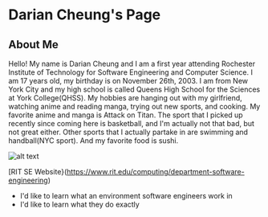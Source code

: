 # Darian Cheung's Page

## About Me
Hello! My name is Darian Cheung and I am a first year attending Rochester Institute of Technology for Software Engineering and Computer Science. I am 17 years old, my birthday is on November 26th, 2003. I am from New York City and my high school is called Queens High School for the Sciences at York College(QHSS). My hobbies are hanging out with my girlfriend, watching anime and reading manga, trying out new sports, and cooking. My favorite anime and manga is Attack on Titan. The sport that I picked up recently since coming here is basketball, and I'm actually not that bad, but not great either. Other sports that I actually partake in are swimming and handball(NYC sport). And my favorite food is sushi.

![alt text](https://vinceandjoes.com/wp-content/uploads/2019/08/Sushi-Platter_clipped_rev_1-700x600.png)

[RIT SE Website}(https://www.rit.edu/computing/department-software-engineering)

* I'd like to learn what an environment software engineers work in
* I'd like to learn what they do exactly
